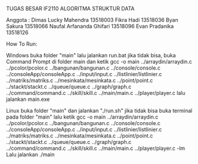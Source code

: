 TUGAS BESAR IF2110 ALGORITMA STRUKTUR DATA

Anggota :
Dimas Lucky Mahendra 13518003
Fikra Hadi 13518036
Byan Sakura 13518066
Naufal Arfananda Ghifari 13518096
Evan Pradanika 13518126

How To Run:

Windows
buka folder "main" lalu jalankan run.bat
jika tidak bisa, buka Command Prompt di folder main dan ketik
gcc -o main ../arraydin/arraydin.c ../pcolor/pcolor.c ../bangunan/bangunan.c ../console/console.c ../consoleApp/consoleApp.c ../input/input.c ../listlinier/listlinier.c ../matriks/matriks.c  ../mesinkata/mesinkata.c ../point/point.c ../stackt/stackt.c ../queue/queue.c ../graph/graph.c ../command/command.c ../skill/skill.c ../main/main.c ../player/player.c
lalu jalankan main.exe

Linux
buka folder "main" dan jalankan "./run.sh"
jika tidak bisa buka terminal pada folder "main" lalu ketik
gcc -o main ../arraydin/arraydin.c ../pcolor/pcolor.c ../bangunan/bangunan.c ../console/console.c ../consoleApp/consoleApp.c ../input/input.c ../listlinier/listlinier.c ../matriks/matriks.c  ../mesinkata/mesinkata.c ../point/point.c ../stackt/stackt.c ../queue/queue.c ../graph/graph.c ../command/command.c ../skill/skill.c ../main/main.c ../player/player.c -lm
Lalu jalankan ./main
